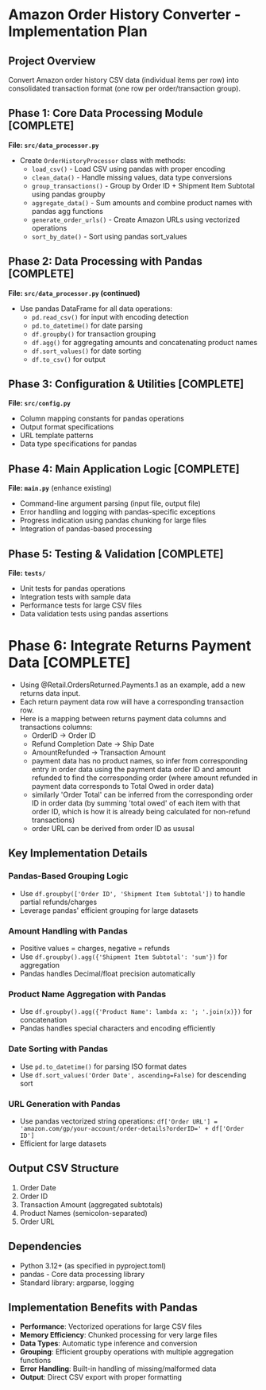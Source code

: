 # Amazon Order History Converter - Implementation Plan

## Project Overview
Convert Amazon order history CSV data (individual items per row) into consolidated transaction format (one row per order/transaction group).

## Phase 1: Core Data Processing Module [COMPLETE]
**File: `src/data_processor.py`**
- Create `OrderHistoryProcessor` class with methods:
  - `load_csv()` - Load CSV using pandas with proper encoding
  - `clean_data()` - Handle missing values, data type conversions
  - `group_transactions()` - Group by Order ID + Shipment Item Subtotal using pandas groupby
  - `aggregate_data()` - Sum amounts and combine product names with pandas agg functions
  - `generate_order_urls()` - Create Amazon URLs using vectorized operations
  - `sort_by_date()` - Sort using pandas sort_values

## Phase 2: Data Processing with Pandas [COMPLETE]
**File: `src/data_processor.py` (continued)**
- Use pandas DataFrame for all data operations:
  - `pd.read_csv()` for input with encoding detection
  - `pd.to_datetime()` for date parsing
  - `df.groupby()` for transaction grouping
  - `df.agg()` for aggregating amounts and concatenating product names
  - `df.sort_values()` for date sorting
  - `df.to_csv()` for output

## Phase 3: Configuration & Utilities [COMPLETE]
**File: `src/config.py`**
- Column mapping constants for pandas operations
- Output format specifications
- URL template patterns
- Data type specifications for pandas

## Phase 4: Main Application Logic [COMPLETE]
**File: `main.py`** (enhance existing)
- Command-line argument parsing (input file, output file)
- Error handling and logging with pandas-specific exceptions
- Progress indication using pandas chunking for large files
- Integration of pandas-based processing

## Phase 5: Testing & Validation [COMPLETE]
**File: `tests/`**
- Unit tests for pandas operations
- Integration tests with sample data
- Performance tests for large CSV files
- Data validation tests using pandas assertions

# Phase 6: Integrate Returns Payment Data [COMPLETE]
- Using @Retail.OrdersReturned.Payments.1 as an example, add a new returns data input.
- Each return payment data row will have a corresponding transaction row.
- Here is a mapping between returns payment data columns and transactions columns:
  - OrderID -> Order ID
  - Refund Completion Date -> Ship Date
  - AmountRefunded -> Transaction Amount
  - payment data has no product names, so infer from corresponding entry in order data using the payment data order ID and amount refunded to find the corresponding order (where amount refunded in payment data corresponds to Total Owed in order data)
  - similarly 'Order Total' can be inferred from the corresponding order ID in order data (by summing 'total owed' of each item with that order ID, which is how it is already being calculated for non-refund transactions)
  - order URL can be derived from order ID as ususal

## Key Implementation Details

### Pandas-Based Grouping Logic
- Use `df.groupby(['Order ID', 'Shipment Item Subtotal'])` to handle partial refunds/charges
- Leverage pandas' efficient grouping for large datasets

### Amount Handling with Pandas
- Positive values = charges, negative = refunds
- Use `df.groupby().agg({'Shipment Item Subtotal': 'sum'})` for aggregation
- Pandas handles Decimal/float precision automatically

### Product Name Aggregation with Pandas
- Use `df.groupby().agg({'Product Name': lambda x: '; '.join(x)})` for concatenation
- Pandas handles special characters and encoding efficiently

### Date Sorting with Pandas
- Use `pd.to_datetime()` for parsing ISO format dates
- Use `df.sort_values('Order Date', ascending=False)` for descending sort

### URL Generation with Pandas
- Use pandas vectorized string operations: `df['Order URL'] = 'amazon.com/gp/your-account/order-details?orderID=' + df['Order ID']`
- Efficient for large datasets

## Output CSV Structure
1. Order Date
2. Order ID
3. Transaction Amount (aggregated subtotals)
4. Product Names (semicolon-separated)
5. Order URL

## Dependencies
- Python 3.12+ (as specified in pyproject.toml)
- pandas - Core data processing library
- Standard library: argparse, logging

## Implementation Benefits with Pandas
- **Performance**: Vectorized operations for large CSV files
- **Memory Efficiency**: Chunked processing for very large files
- **Data Types**: Automatic type inference and conversion
- **Grouping**: Efficient groupby operations with multiple aggregation functions
- **Error Handling**: Built-in handling of missing/malformed data
- **Output**: Direct CSV export with proper formatting
